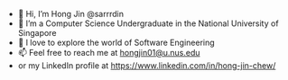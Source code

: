 - 👋 Hi, I’m Hong Jin @sarrrdin
- 👀 I’m a Computer Science Undergraduate in the National University of Singapore
- 🌱 I love to explore the world of Software Engineering
- 📫 Feel free to reach me at hongjin01@u.nus.edu 
- or my LinkedIn profile at https://www.linkedin.com/in/hong-jin-chew/

<!---
sarrrdin/sarrrdin is a ✨ special ✨ repository because its `README.md` (this file) appears on your GitHub profile.
You can click the Preview link to take a look at your changes.
--->
